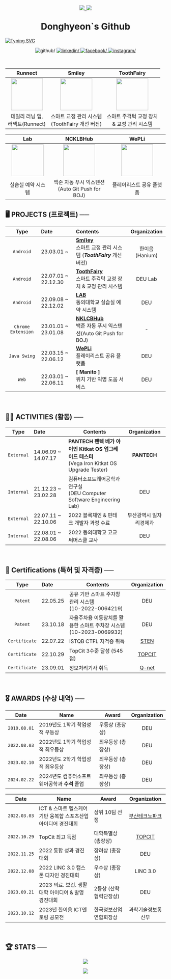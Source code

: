 <h1 align="center">
        <p align="center">
                <a href ="https://github.com/Donghyeon0915">
                        <img src="https://komarev.com/ghpvc/?username=Donghyeon0915&&style=flat" style="vertical-align: middle;" />
                </a>
                <a href ="https://solved.ac/dongdong99">
                        <img src="http://mazassumnida.wtf/api/mini/generate_badge?boj=dongdong99" style="vertical-align: middle;">
                </a>
        </p>
        Donghyeon`s Github
        
</h1>

<div align="center" style="display:flex">
        <a href="https://git.io/typing-svg"><img
        src="https://readme-typing-svg.demolab.com?font=Fira+Code&duration=500&pause=10&color=7BC5F7&center=true&multiline=true&width=435&height=100&lines=%E2%94%8C%E2%94%80+me+%E2%94%80%E2%94%80%E2%94%90+%E3%80%80++%E3%80%80%E3%80%80%E3%80%80%E3%80%80%E3%80%80%E3%80%80%E3%80%80;donghyeon0915+%40+gmail.com;%E2%94%94%E2%94%80%E2%94%80%E2%94%80%E2%94%80%E2%94%80%E2%94%80%E2%94%80%E2%94%80+email+%E2%94%80%E2%94%80%E2%94%80%E2%94%80%E2%94%80%E2%94%80%E2%94%80%E2%94%80%E2%94%98;%E3%80%80;%E3%80%80;%E3%80%80;%E3%80%80;%E3%80%80;%E3%80%80;%E3%80%80;%E3%80%80"
        alt="Typing SVG" /></a>
</div>

<p align="center"
        <a href="https://github.com/Donghyeon0915" target="_blank">
                <img src=https://img.shields.io/badge/github-%2324292e.svg?&style=for-the-badge&logo=github&logoColor=white alt=github/>
        </a>
        <a href="https://github.com/Donghyeon0915" target="_blank">
                <img src=https://img.shields.io/badge/git-%231E77B5.svg?&style=for-the-badge&logo=git&logoColor=white alt=linkedin/>
        </a>
        <a href="https://www.facebook.com/profile.php?id=100007219727232" target="_blank">
                <img src=https://img.shields.io/badge/facebook-%232E87FB.svg?&style=for-the-badge&logo=facebook&logoColor=white alt=facebook/>
        </a>
        <a href="https://www.instagram.com/dongx._.2/" target="_blank">
                <img src=https://img.shields.io/badge/instagram-%23000000.svg?&style=for-the-badge&logo=instagram&logoColor=white&color=dd2a7b alt=instagram/>
        </a>  
 </p>

<br>


|   Runnect   | Smiley | ToothFairy |
| :---: | :---: | :---: |
| <img width="100" src="https://github.com/Donghyeon0915/Donghyeon0915/assets/63500239/14b90c92-68aa-43d8-891e-7384e1d60c30"> | <img width="100" src="https://avatars.githubusercontent.com/u/128583580?s=400&u=b45381b520339b0d5ee6e1e9d3a221e110cfa6cb&v=4"> | <img width="100" src="https://github.com/Donghyeon0915/Donghyeon0915/assets/63500239/d57f682c-3f4e-459f-acdd-c38c39673e1d">|
| 데일리 러닝 앱,<br>러넥트(Runnect) | 스마트 교정 관리 시스템<br>(ToothFairy 개선 버전) | 스마트 주걱턱 교정 장치<br>& 교정 관리 시스템  |


|  Lab | NCKLBHub | WePLi |
| :---: | :---: | :---: |
| <img width="100" src="https://github.com/Donghyeon0915/Donghyeon0915/assets/63500239/a05e49ea-ec61-4a0c-85aa-6aa5c86860d0"> | <img width="100" src="https://github.com/Donghyeon0915/Donghyeon0915/assets/63500239/6184186f-a7b8-4ca2-8b38-398898499549"> | <img width="100" src="https://avatars.githubusercontent.com/u/105561467?s=400&u=a7f76f33b86dbb4a60d24a760bf315852bb0fe12&v=4"> |
| 실습실 예약 시스템 | 백준 자동 푸시 익스텐션<br>(Auto Git Push for BOJ) | 플레이리스트 공유 플랫폼 |


## 🖥️ PROJECTS (프로젝트) ──

<div align="center">
  
| Type | Date | Contents | Organization |
| :---: | :--- | :--- | :---: |
| `Android` | 23.03.01 ~ | <b>[ Smi)ey ](https://github.com/DEU-Smiley/Smiley-Android-App)</b> <br> 스마트 교정 관리 시스템 (***ToothFairy*** 개선 버전) | 한이음(Hanium) |
| `Android` | 22.07.01 ~ 22.12.30| <b>[ ToothFairy ](https://github.com/DEU-ToothFairy/ToothFairy_Client)</b> <br>스마트 주걱턱 교정 장치 & 교정 관리 시스템  | DEU Lab |
| `Android` | 22.09.08 ~ 22.12.02 | <b>[ LAB ](https://github.com/DEU-Lab-Reservation-System/LAB-Android-App)</b> <br> 동의대학교 실습실 예약 시스템 | DEU |
| `Chrome Extension` | 23.01.01 ~ 23.01.08 | <b>[ NKLCBHub ](https://github.com/Donghyeon0915/NKLCB_Hub)</b> <br> 백준 자동 푸시 익스텐션(Auto Git Push for BOJ) | - |
| `Java Swing` | 22.03.15 ~ 22.06.12 | <b>[ WePLi ](https://github.com/DeuWePLi/WePLi)</b> <br>플레이리스트 공유 플랫폼 | DEU |
| `Web` | 22.03.01 ~ 22.06.11 | <b>[ Manito ]</b> <br>위치 기반 익명 도움 서비스 | DEU  |

</div>

<br>

## 🏃‍♂️ ACTIVITIES **(활동)** ──

<div align="center">
  
| Type | Date | Contents | Organization |
| :---: | :--- | --- | :---: |
| `External` | 14.06.09 ~ 14.07.17 | <b>PANTECH</b> **팬텍 베가 아이언 Kitkat OS 업그레이드 테스터**<br>(Vega Iron Kitkat OS Upgrade Tester) | <b>PANTECH</b> |
| `Internal` | 21.12.23 ~ 23.02.28 | 컴퓨터소프트웨어공학과 연구실<br>(DEU Computer Software Engineering Lab) | DEU |
| `External` | 22.07.11 ~ 22.10.06 | 2022 블록체인 & 핀테크 개발자 과정 수료 | 부산광역시 일자리경제과 |
| `Internal` | 22.08.01 ~ 22.08.06 | 2022 동의대학교 고교 써머스쿨 교사 | DEU |

</div>

<br>

## 📑 Certifications **(특허 및 자격증)** ──

<div align="center">
  
| Type | Date | Contents | Organization |
| :---: | :--- | --- | :---: |
| `Patent` | 22.05.25 | 공유 기반 스마트 주자창 관리 시스템<br>(10-2022-0064219)| DEU |
| `Patent` | 23.10.18 | 자율주차용 이동장치를 활용한 스마트 주차장 시스템<br>(10-2023-0069932) | DEU |
| `Certificate` | 22.07.22 | ISTQB CTFL 자격증 취득 | [STEN](https://www.sten.or.kr/exam/examlist.php?gclid=Cj0KCQiAnNacBhDvARIsABnDa6996HD6vHstBwMXSDM6LBDJq0b88r5rgFzghQyQuNsK3yDJ6Zmlh3saAqXhEALw_wcB) |
| `Certificate` | 22.10.29 | TopCit 3수준 달성 (545점) | [TOPCIT](https://www.topcit.or.kr/home.do) |
| `Certificate` | 23.09.01 | 정보처리기사 취득 | [Q-net](https://www.q-net.or.kr/man001.do?&gSite=Q&gId=) |

</div>

<br>


## 🎖️ AWARDS (수상 내역) ──

<div align="center">
        
| Date       | Name    | Award | Organization     |
|:------------:|----------|---------|:------------------:|
| `2019.08.01` | 2019년도 1학기 학업성적 우등상             | 우등상 (총장상)   | DEU |
| `2022.08.03` | 2022년도 1학기 학업성적 최우등상           | 최우등상 (총장상)  | DEU |
| `2023.02.10` | 2022년도 2학기 학업성적 최우등상            | 최우등상 (총장상) | DEU |
| `2024.02.22` | 2024년도 컴퓨터소프트웨어공학과 **수석** 졸업      | 최우등상 (총장상) | DEU |

| Date       | Name    | Award | Organization     |
|:------------:|----------|---------|:------------------:|
| `2022.03.03` | ICT & 스마트 헬스케어 기반 융복합 스포츠산업<br>아이디어 경진대회 | 상위 10팀 선정 | [부산테크노파크](https://www.btp.or.kr/?action=BD0000M&pagecode=P000000296&command=View&idx=13672&language=KR) |
| `2022.10.29` | TopCit 최고 득점                       | 대학특별상 (총장상) | [TOPCIT](https://www.topcit.or.kr/home.do) |
| `2022.11.25` | 2022 통합 성과 경진대회                  | 장려상 (총장상)   | DEU |
| `2022.12.08` | 2022 LINC 3.0 캡스톤 디자인 경진대회      | 우수상 (총장상)   | LINC 3.0 |
| `2023.09.21` | 2023 의료. 보건. 생활대학 아이디어 & 발명 경진대회 | 2등상 (산학협력단장상) | DEU |
| `2023.10.12` | 2023년 한이음 ICT멘토링 공모전 | 한국정보산업연합회장상 | 과학기술정보통신부 |

</div>


<br>

## :trophy: STATS ──

<div align="center">

<p align="center">
  <a href ="https://solved.ac/dongdong99"><img src ="http://mazassumnida.wtf/api/v2/generate_badge?boj=dongdong99"></a>
</p>

<p align="center">
   <a href ="https://solved.ac/dongdong99"><img src="http://mazassumnida.wtf/api/mini/generate_badge?boj=dongdong99"></a>
</p>

<!-- ![dongdong99's solved.ac stats](https://github-readme-solvedac.hyp3rflow.vercel.app/api/?handle=dongdong99) -->

</div>
